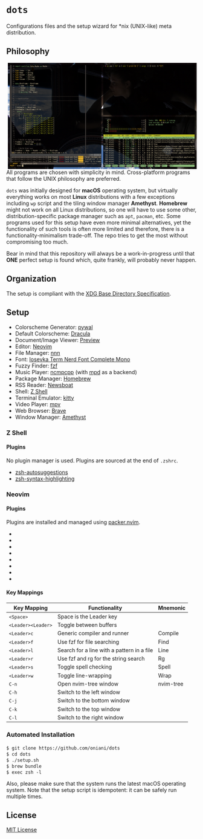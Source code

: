 # `dots`

Configurations files and the setup wizard for \*nix (UNIX-like) meta
distribution.

## Philosophy

<img src="demo.png" alt="Desktop" align="right" width="500px">

All programs are chosen with simplicity in mind. Cross-platform programs that
follow the UNIX philosophy are preferred.

`dots` was initially designed for **macOS** operating system, but virtually
everything works on most **Linux** distributions with a few exceptions
including `wp` script and the tiling window manager **Amethyst**. **Homebrew**
might not work on all Linux distributions, so one will have to use some other,
distribution-specific package manager such as `apt`, `pacman`, etc. Some
programs used for this setup have even more minimal alternatives, yet the
functionality of such tools is often more limited and therefore, there is a
functionality-minimalism trade-off. The repo tries to get the most without
compromising too much.

Bear in mind that this repository will always be a work-in-progress until that
**ONE** perfect setup is found which, quite frankly, will probably never
happen.

## Organization

The setup is compliant with the [XDG Base Directory
Specification](https://specifications.freedesktop.org/basedir-spec/basedir-spec-latest.html).

## Setup

- Colorscheme Generator: [pywal](https://github.com/dylanaraps/pywal)
- Default Colorscheme: [Dracula](https://github.com/dracula)
- Document/Image Viewer: [Preview](https://support.apple.com/guide/preview/welcome/mac)
- Editor: [Neovim](https://neovim.io/)
- File Manager: [nnn](https://github.com/jarun/nnn)
- Font: [Iosevka Term Nerd Font Complete Mono](https://github.com/ryanoasis/nerd-fonts/tree/master/patched-fonts/Iosevka)
- Fuzzy Finder: [fzf](https://github.com/junegunn/fzf)
- Music Player: [ncmpcpp](https://rybczak.net/ncmpcpp/) (with [mpd](https://www.musicpd.org/) as a backend)
- Package Manager: [Homebrew](https://brew.sh/)
- RSS Reader: [Newsboat](https://newsboat.org/)
- Shell: [Z Shell](http://zsh.sourceforge.net/)
- Terminal Emulator: [kitty](https://sw.kovidgoyal.net/kitty/)
- Video Player: [mpv](https://mpv.io/)
- Web Browser: [Brave](https://brave.com/)
- Window Manager: [Amethyst](https://github.com/ianyh/Amethyst)

### Z Shell

#### Plugins

No plugin manager is used. Plugins are sourced at the end of `.zshrc`.

- [zsh-autosuggestions](https://github.com/zsh-users/zsh-autosuggestions)
- [zsh-syntax-highlighting](https://github.com/zsh-users/zsh-syntax-highlighting)

### Neovim

#### Plugins

Plugins are installed and managed using
[packer.nvim](https://github.com/wbthomason/packer.nvim).

- [](https://github.com/junegunn/fzf.vim)
- [](https://github.com/)
- [](https://github.com/)
- [](https://github.com/)
- [](https://github.com/)
- [](https://github.com/)
- [](https://github.com/)
- [](https://github.com/)

#### Key Mappings

| Key Mapping        | Functionality                              | Mnemonic  |
| ------------------ | ------------------------------------------ | --------- |
| `<Space>`          | Space is the Leader key                    |           |
| `<Leader><Leader>` | Toggle between buffers                     |           |
| `<Leader>c`        | Generic compiler and runner                | Compile   |
| `<Leader>f`        | Use fzf for file searching                 | Find      |
| `<Leader>l`        | Search for a line with a pattern in a file | Line      |
| `<Leader>r`        | Use fzf and rg for the string search       | Rg        |
| `<Leader>s`        | Toggle spell checking                      | Spell     |
| `<Leader>w`        | Toggle line-wrapping                       | Wrap      |
| `C-n`              | Open nvim-tree window                      | nvim-tree |
| `C-h`              | Switch to the left window                  |           |
| `C-j`              | Switch to the bottom window                |           |
| `C-k`              | Switch to the top window                   |           |
| `C-l`              | Switch to the right window                 |           |

### Automated Installation

```console
$ git clone https://github.com/oniani/dots
$ cd dots
$ ./setup.sh
$ brew bundle
$ exec zsh -l
```

Also, please make sure that the system runs the latest macOS operating system.
Note that the setup script is idempotent: it can be safely run multiple times.

## License

[MIT License](LICENSE)
